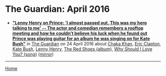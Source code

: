 # The Guardian: April 2016

 - [**"Lenny Henry on Prince: 'I almost passed out. This was my hero talking to me' -- The actor and comedian remembers a rooftop meeting and how he couldn’t believe his luck when he found out Prince was playing guitar for an album he was singing on for Kate Bush"**](https://www.theguardian.com/music/2016/apr/24/the-time-i-sang-with-prince-and-kate-bush-by-lenny-henry) in [The Guardian](https://www.theguardian.com/) on 24 April 2016 about [Chaka Khan](../../topics/chaka-khan/index.md), [Eric Clapton](../../topics/eric-clapton/index.md), [Kate Bush](../../topics/kate-bush/index.md), [Lenny Henry](../../topics/lenny-henry/index.md), [The Red Shoes (album)](../../topics/album/the-red-shoes/index.md), [Why Should I Love You? (song)](../../topics/song/why-should-i-love-you/index.md) ([mirror](https://web.archive.org/web/*/https://www.theguardian.com/music/2016/apr/24/the-time-i-sang-with-prince-and-kate-bush-by-lenny-henry))

----

[Home](./)
